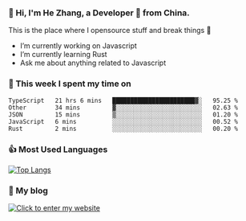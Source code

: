 ### 👋 Hi, I'm He Zhang, a Developer 🚀 from China.

This is the place where I opensource stuff and break things :rofl:

- I’m currently working on Javascript
- I’m currently learning Rust
- Ask me about anything related to Javascript

### 💪 This week I spent my time on 
<!--START_SECTION:waka-->
```text
TypeScript   21 hrs 6 mins   ███████████████████████▓░   95.25 % 
Other        34 mins         ▓░░░░░░░░░░░░░░░░░░░░░░░░   02.63 % 
JSON         15 mins         ▒░░░░░░░░░░░░░░░░░░░░░░░░   01.20 % 
JavaScript   6 mins          ░░░░░░░░░░░░░░░░░░░░░░░░░   00.52 % 
Rust         2 mins          ░░░░░░░░░░░░░░░░░░░░░░░░░   00.20 % 
```
<!--END_SECTION:waka-->

### 👍 Most Used Languages
[![Top Langs](https://github-readme-stats.vercel.app/api/top-langs/?username=zhanghecool&layout=compact)](https://zhanghe.cool)

### 🌈 My blog 
[![Click to enter my website](https://cdn.jsdelivr.net/gh/zhanghecool/assets/images/gif/zhanghecools.gif)](https://zhanghe.cool)

